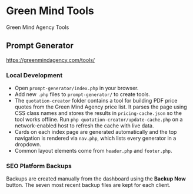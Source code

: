 # Green Mind Tools
Green Mind Agency Tools

## Prompt Generator
https://greenmindagency.com/tools/

### Local Development
- Open `prompt-generator/index.php` in your browser.
- Add new `.php` files to `prompt-generator/` to create tools.
- The `quotation-creator` folder contains a tool for building PDF price quotes from the Green Mind Agency price list. It parses the page using CSS class names and stores the results in `pricing-cache.json` so the tool works offline. Run `php quotation-creator/update-cache.php` on a network-enabled host to refresh the cache with live data.
- Cards on each index page are generated automatically and the top navigation is rendered via `nav.php`, which lists every generator in a dropdown.
- Common layout elements come from `header.php` and `footer.php`.

### SEO Platform Backups
Backups are created manually from the dashboard using the **Backup Now**
button. The seven most recent backup files are kept for each client.
